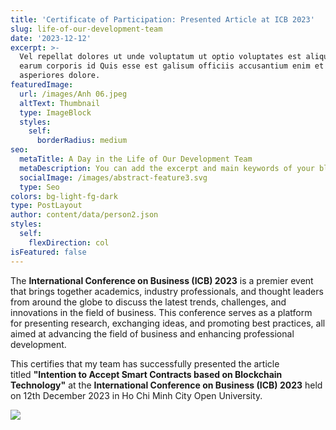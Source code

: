 ```yaml
---
title: 'Certificate of Participation: Presented Article at ICB 2023'
slug: life-of-our-development-team
date: '2023-12-12'
excerpt: >-
  Vel repellat dolores ut unde voluptatum ut optio voluptates est aliquid. Ut
  earum corporis id Quis esse est galisum officiis accusantium enim et
  asperiores dolore.
featuredImage:
  url: /images/Anh 06.jpeg
  altText: Thumbnail
  type: ImageBlock
  styles:
    self:
      borderRadius: medium
seo:
  metaTitle: A Day in the Life of Our Development Team
  metaDescription: You can add the excerpt and main keywords of your blog post here.
  socialImage: /images/abstract-feature3.svg
  type: Seo
colors: bg-light-fg-dark
type: PostLayout
author: content/data/person2.json
styles:
  self:
    flexDirection: col
isFeatured: false
---
```

The **International Conference on Business (ICB) 2023** is a premier event that brings together academics, industry professionals, and thought leaders from around the globe to discuss the latest trends, challenges, and innovations in the field of business. This conference serves as a platform for presenting research, exchanging ideas, and promoting best practices, all aimed at advancing the field of business and enhancing professional development.

This certifies that my team has successfully presented the article titled **"Intention to Accept Smart Contracts based on Blockchain Technology"** at the **International Conference on Business (ICB) 2023** held on 12th December 2023 in Ho Chi Minh City Open University.

![](/images/Anh%2006.jpeg)
